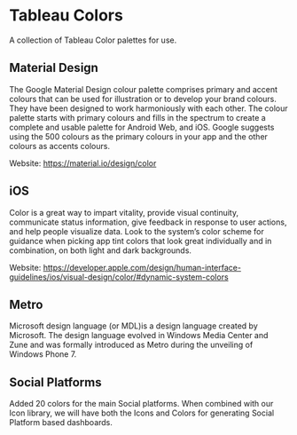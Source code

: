 # Tableau Colors

A collection of Tableau Color palettes for use.

## Material Design

The Google Material Design colour palette comprises primary and accent colours that can be used for illustration or to develop your brand colours. They have been designed to work harmoniously with each other. The colour palette starts with primary colours and fills in the spectrum to create a complete and usable palette for Android Web, and iOS. Google suggests using the 500 colours as the primary colours in your app and the other colours as accents colours.

Website: https://material.io/design/color

## iOS

Color is a great way to impart vitality, provide visual continuity, communicate status information, give feedback in response to user actions, and help people visualize data. Look to the system’s color scheme for guidance when picking app tint colors that look great individually and in combination, on both light and dark backgrounds.

Website: https://developer.apple.com/design/human-interface-guidelines/ios/visual-design/color/#dynamic-system-colors

## Metro

Microsoft design language (or MDL)is a design language created by Microsoft. The design language evolved in Windows Media Center and Zune and was formally introduced as Metro during the unveiling of Windows Phone 7.

## Social Platforms

Added 20 colors for the main Social platforms. When combined with our Icon library, we will have both the Icons and Colors for generating Social Platform based dashboards.
